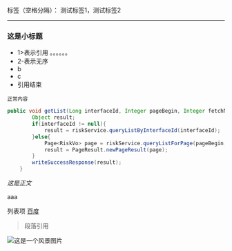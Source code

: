标签（空格分隔）： 测试标签1，测试标签2

---

###  这是小标题
> 
- 1>表示引用
    。。。。。。
- 2-表示无序
- b
- c
- 引用结束
>

`正常内容`

``` java 
public void getList(Long interfaceId, Integer pageBegin, Integer fetchNum, RiskVo risk) throws IOException{
        Object result;
        if(interfaceId != null){
            result = riskService.queryListByInterfaceId(interfaceId);
        }else{
            Page<RiskVo> page = riskService.queryListForPage(pageBegin, fetchNum, risk);
            result = PageResult.newPageResult(page);
        }
        writeSuccessResponse(result);
    }
```
_这是正文_

aaa

列表项
[百度][1]


> 段落引用

![这是一个风景图片][2]


  [1]: http://www.baidu.com
  [2]: http://desk.fd.zol-img.com.cn/t_s960x600c5/g5/M00/0F/09/ChMkJlauze2IPKICABzBh_ueXY0AAH9JAMQ2qUAHMGf334.jpg
